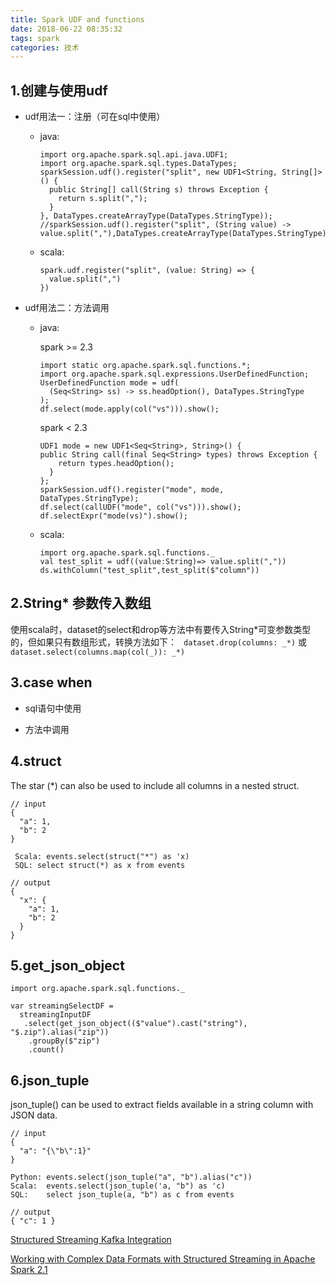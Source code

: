 ```yaml
---
title: Spark UDF and functions
date: 2018-06-22 08:35:32
tags: spark
categories: 技术
---
```


## 1.创建与使用udf

* udf用法一：注册（可在sql中使用）

	- java:
	
		``` 
		import org.apache.spark.sql.api.java.UDF1;
		import org.apache.spark.sql.types.DataTypes;
		sparkSession.udf().register("split", new UDF1<String, String[]>() {
	      public String[] call(String s) throws Exception {
	        return s.split(",");
	      }
	    }, DataTypes.createArrayType(DataTypes.StringType));
	    //sparkSession.udf().register("split", (String value) -> value.split(","),DataTypes.createArrayType(DataTypes.StringType));
		```
		
	- scala:
		
		```
		spark.udf.register("split", (value: String) => {
	      value.split(",")
	    })
		```

* udf用法二：方法调用

	- java:
	
		spark >= 2.3
		
		```
		import static org.apache.spark.sql.functions.*;
		import org.apache.spark.sql.expressions.UserDefinedFunction;
		UserDefinedFunction mode = udf(
		  (Seq<String> ss) -> ss.headOption(), DataTypes.StringType
		);
		df.select(mode.apply(col("vs"))).show();
	
		```
		spark < 2.3
		
		```
		UDF1 mode = new UDF1<Seq<String>, String>() {
		public String call(final Seq<String> types) throws Exception {
			return types.headOption();
		  }
		};
		sparkSession.udf().register("mode", mode, DataTypes.StringType);
		df.select(callUDF("mode", col("vs"))).show();
		df.selectExpr("mode(vs)").show();
		
		```
		
	- scala:
	
		```
		import org.apache.spark.sql.functions._
		val test_split = udf((value:String)=> value.split(","))
		ds.withColumn("test_split",test_split($"column"))
		```

## 2.String* 参数传入数组

使用scala时，dataset的select和drop等方法中有要传入String*可变参数类型的，但如果只有数组形式，转换方法如下：
` dataset.drop(columns: _*)` 或 `dataset.select(columns.map(col(_)): _*)`


## 3.case when

* sql语句中使用

* 方法中调用

## 4.struct

The star (*) can also be used to include all columns in a nested struct.

```
// input
{
  "a": 1,
  "b": 2
}

 Scala: events.select(struct("*") as 'x)
 SQL: select struct(*) as x from events

// output
{
  "x": {
    "a": 1,
    "b": 2
  }
}
```

## 5.get\_json_object

```
import org.apache.spark.sql.functions._

var streamingSelectDF = 
  streamingInputDF
   .select(get_json_object(($"value").cast("string"), "$.zip").alias("zip"))
    .groupBy($"zip") 
    .count()
```

## 6.json_tuple

json_tuple() can be used to extract fields available in a string column with JSON data.

```
// input
{
  "a": "{\"b\":1}"
}

Python: events.select(json_tuple("a", "b").alias("c"))
Scala:  events.select(json_tuple('a, "b") as 'c)
SQL:    select json_tuple(a, "b") as c from events

// output
{ "c": 1 }
```



[Structured Streaming Kafka Integration](https://docs.databricks.com/_static/notebooks/structured-streaming-etl-kafka.html) 

[Working with Complex Data Formats with Structured Streaming in Apache Spark 2.1](https://databricks.com/blog/2017/02/23/working-complex-data-formats-structured-streaming-apache-spark-2-1.html)